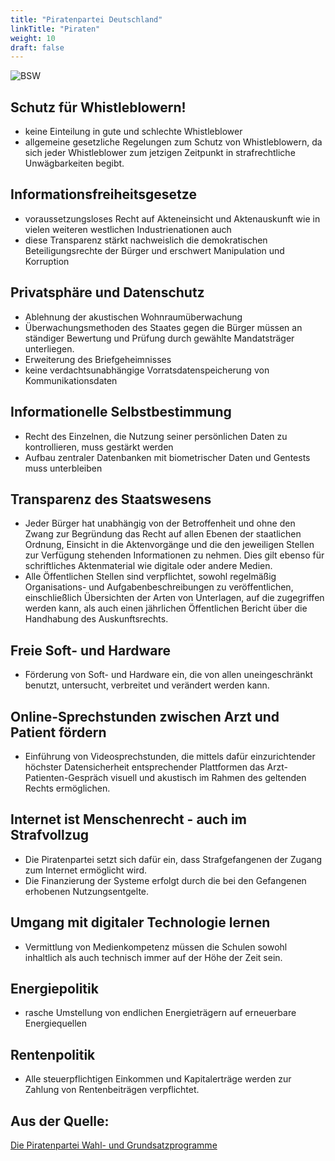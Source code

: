 ```yaml
---
title: "Piratenpartei Deutschland"
linkTitle: "Piraten"
weight: 10
draft: false
---
```


<style>
    .figure-image {
        width: 50% !important
    }
</style>
![BSW](images/die_piraten.png)

## Schutz für Whistleblowern!
- keine Einteilung in gute und schlechte Whistleblower
- allgemeine gesetzliche Regelungen zum Schutz von Whistleblowern, da sich jeder Whistleblower zum jetzigen Zeitpunkt in strafrechtliche Unwägbarkeiten begibt.

## Informationsfreiheitsgesetze
- voraussetzungsloses Recht auf Akteneinsicht und Aktenauskunft wie in vielen weiteren westlichen Industrienationen auch
- diese Transparenz stärkt nachweislich die demokratischen Beteiligungsrechte der Bürger und erschwert Manipulation und Korruption

## Privatsphäre und Datenschutz
- Ablehnung der akustischen Wohnraumüberwachung
- Überwachungsmethoden des Staates gegen die Bürger müssen an ständiger Bewertung und Prüfung durch gewählte Mandatsträger unterliegen.
- Erweiterung des Briefgeheimnisses
- keine verdachtsunabhängige Vorratsdatenspeicherung von Kommunikationsdaten

## Informationelle Selbstbestimmung
- Recht des Einzelnen, die Nutzung seiner persönlichen Daten zu kontrollieren, muss gestärkt werden
- Aufbau zentraler Datenbanken mit biometrischer Daten und Gentests muss unterbleiben

## Transparenz des Staatswesens
- Jeder Bürger hat unabhängig von der Betroffenheit und ohne den Zwang zur Begründung das Recht auf allen Ebenen der staatlichen Ordnung, Einsicht in die Aktenvorgänge und die den jeweiligen Stellen zur Verfügung stehenden Informationen zu nehmen. Dies gilt ebenso für schriftliches Aktenmaterial wie digitale oder andere Medien.
- Alle Öffentlichen Stellen sind verpflichtet, sowohl regelmäßig Organisations- und Aufgabenbeschreibungen zu veröffentlichen, einschließlich Übersichten der Arten von Unterlagen, auf die zugegriffen werden kann, als auch einen jährlichen Öffentlichen Bericht über die Handhabung des Auskunftsrechts.

## Freie Soft- und Hardware
- Förderung von Soft- und Hardware ein, die von allen uneingeschränkt benutzt, untersucht, verbreitet und verändert werden kann.

## Online-Sprechstunden zwischen Arzt und Patient fördern
- Einführung von Videosprechstunden, die mittels dafür einzurichtender höchster Datensicherheit entsprechender Plattformen das Arzt-Patienten-Gespräch visuell und akustisch im Rahmen des geltenden Rechts ermöglichen.

## Internet ist Menschenrecht - auch im Strafvollzug
- Die Piratenpartei setzt sich dafür ein, dass Strafgefangenen der Zugang zum Internet ermöglicht wird.
- Die Finanzierung der Systeme erfolgt durch die bei den Gefangenen erhobenen Nutzungsentgelte.

## Umgang mit digitaler Technologie lernen
- Vermittlung von Medienkompetenz müssen die Schulen sowohl inhaltlich als auch technisch immer auf der Höhe der Zeit sein.

## Energiepolitik
- rasche Umstellung von endlichen Energieträgern auf erneuerbare Energiequellen

## Rentenpolitik
- Alle steuerpflichtigen Einkommen und Kapitalerträge werden zur Zahlung von Rentenbeiträgen verpflichtet.


## Aus der Quelle:
[Die Piratenpartei Wahl- und Grundsatzprogramme](https://www.piratenpartei.de/partei/wahl-und-grundsatzprogramme/)
